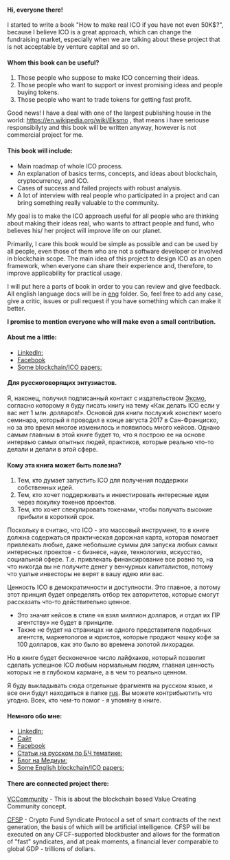 #### Hi, everyone there!

I started to write a book "How to make real ICO if you have not even 50K$?", because I believe ICO is a great approach, which can change the fundraising market, especially when we are talking about these project that is not acceptable by venture capital and so on. 

#### Whom this book can be useful?

1. Those people who suppose to make ICO concerning their ideas.
2. Those people who want to support or invest promising ideas and people buying tokens.
3. Those people who want to trade tokens for getting fast profit.


Good news! I have a deal with one of the largest publishing house in the world: https://en.wikipedia.org/wiki/Eksmo , that means i have seriouse responsibilyty and this book will be written anyway, however is not commercial project for me.

#### This book will include:

* Main roadmap of whole ICO process.
* An explanation of basics terms, concepts, and ideas about blockchain, cryptocurrency, and ICO.
* Cases of success and failed projects with robust analysis.
* A lot of interview with real people who participated in a project and can bring something really valuable to the community.

My goal is to make the ICO approach useful for all people who are thinking about making their ideas real, who wants to attract people and fund, who believes his/ her project will improve life on our planet.

Primarily, I care this book would be simple as possible and can be used by all people, even those of them who are not a software developer or involved in blockchain scope. The main idea of this project to design ICO as an open framework, when everyone can share their experience and, therefore, to improve applicability for practical usage.

I will put here a parts of book in order to you can review and give feedback. All english language docs will be in [eng](https://github.com/alexeykrol/ICO_for_people/tree/master/eng) folder.
So, feel free to add any case, give a critic, issues or pull request if you have something which can make it better.

**I promise to mention everyone who will make even a small contribution.**


#### About me a little:

* [LinkedIn:](https://www.linkedin.com/in/alexkrol/)
* [Facebook](https://www.facebook.com/alex.v.krol)
* [Some blockchain/ICO papers:](https://medium.com/project-based-learning-framework)


#### Для русскоговорящих энтузиастов.

Я, наконец, получил подписанный контакт с издательством [Эксмо](https://eksmo.ru/), согласно которому я буду писать книгу на тему «Как делать ICO если у вас нет 1 млн. долларов!». Основой для книги послужиk конспект моего семинара, который я проводил в конце августа 2017 в Сан-Франциско, но за это время многое изменилось и появилось много кейсов. Однако самым главным в этой книге будет то, что я построю ее на основе интервью самых опытных людей, практиков, которые реально что-то делали и делали в этой сфере. 

#### Кому эта книга может быть полезна?

1. Тем, кто думает запустить ICO для получения поддержки собственных идей.
2. Тем, кто хочет поддерживать и инвестировать интересные идеи через покупку токенов проектов.
3. Тем, кто хочет спекулировать токенами, чтобы получать высокие прибыли в короткий срок.

Поскольку я считаю, что ICO - это массовый инструмент, то в книге должна содержаться практическая дорожная карта, которая помогает привлекать любые, даже небольшие суммы для запуска любых самых интересных проектов  - с бизнесе, науке, технологиях, искусство, социальной сфере. Т.е. привлекать финансирование все ровно то, на что никогда вы не получите денег у венчурных капиталистов, потому что ушлые инвесторы не верят в вашу идею или вас. 

Ценность ICO в демократичности и доступности. Это главное, а потому этот принцип будет определять отбор тех авторитетов, которые смогут рассказать что-то действительно ценное. 

* Это значит кейсов в стиле «я взял миллион долларов, и отдал их ПР агентству» не будет в принципе. 
* Также не будет на страницах ни одного представителя подобных агентств, маркетологов и юристов, которые продают чашку кофе за 100 долларов, как это было во времена золотой лихорадки. 

Но в книге будет бесконечное число лайфхаков, который позволит сделать успешное ICO любым нормальным людям, главная ценность которых не в глубоком кармане, а в чем то реально ценном.

Я буду выкладывать сюда отдельные фрагментв на русском языке, и все они будут находиться в папке [rus](https://github.com/alexeykrol/ICO_for_people/tree/master/rus). Вы можете контрибьютить что угодно. Всех, кто чем-то помог - я упомяну в книге.

#### Немного обо мне:

* [LinkedIn:](https://www.linkedin.com/in/alexkrol/)
* [Сайт](http://www.alexeykrol.com/)
* [Facebook](https://www.facebook.com/alex.v.krol)
* [Статьи на русском по БЧ тематике:](https://medium.com/test-pubs)
* [Блог на Медиум:](https://medium.com/krol-institute)
* [Some English blockchain/ICO papers:](https://medium.com/project-based-learning-framework)


#### There are connected project there:


[VCCommunity](https://github.com/alexeykrol/VCCommunity) - This is about the blockchain based Value Creating Community concept.

[CFSP](https://github.com/alexeykrol/CFSP) - Crypto Fund Syndicate Protocol a set of smart contracts of the next generation, the basis of which will be artificial intelligence. CFSP will be executed on any CFCF-supported blockbuster and allows for the formation of "fast" syndicates, and at peak moments, a financial lever comparable to global GDP - trillions of dollars. 

